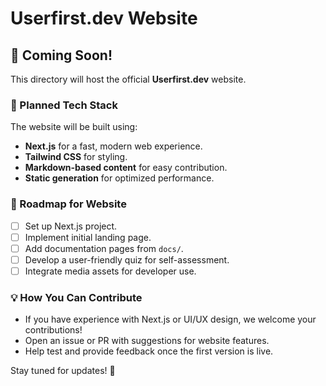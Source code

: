 # Userfirst.dev Website

## 📢 Coming Soon!
This directory will host the official **Userfirst.dev** website.

### 🔧 Planned Tech Stack
The website will be built using:
- **Next.js** for a fast, modern web experience.
- **Tailwind CSS** for styling.
- **Markdown-based content** for easy contribution.
- **Static generation** for optimized performance.

### 📌 Roadmap for Website
- [ ] Set up Next.js project.
- [ ] Implement initial landing page.
- [ ] Add documentation pages from `docs/`.
- [ ] Develop a user-friendly quiz for self-assessment.
- [ ] Integrate media assets for developer use.

### 💡 How You Can Contribute
- If you have experience with Next.js or UI/UX design, we welcome your contributions!
- Open an issue or PR with suggestions for website features.
- Help test and provide feedback once the first version is live.

Stay tuned for updates! 🚀
